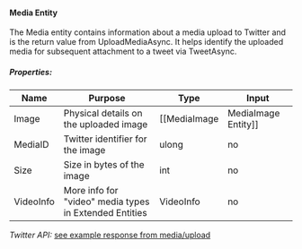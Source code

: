 #### Media Entity

The Media entity contains information about a media upload to Twitter and is the return value from UploadMediaAsync. It helps identify the uploaded media for subsequent attachment to a tweet via TweetAsync.

##### Properties:

| Name | Purpose | Type | Input |
|------|---------|------|-------|
| Image | Physical details on the uploaded image | [[MediaImage|MediaImage Entity]] | no |
| MediaID | Twitter identifier for the image | ulong | no |
| Size | Size in bytes of the image | int | no |
| VideoInfo | More info for "video" media types in Extended Entities | VideoInfo | no |

*Twitter API:* [see example response from media/upload](https://dev.twitter.com/rest/reference/post/media/upload)